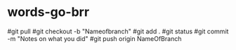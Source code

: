 # words-go-brr

#git pull
#git checkout -b "Nameofbranch"
#git add .
#git status
#git commit -m "Notes on what you did"
#git push origin NameOfBranch
